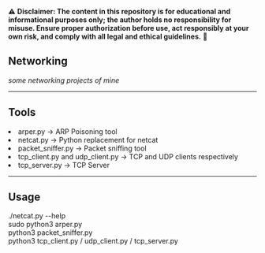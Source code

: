 ⚠️ **Disclaimer: The content in this repository is for educational and informational purposes only; the author holds no responsibility for misuse. 
Ensure proper authorization before use, act responsibly at your own risk, and comply with all legal and ethical guidelines.** 🚀

## Networking

<i>some networking projects of mine</i>

---

## Tools

<li>arper.py -> ARP Poisoning tool</li> 
<li>netcat.py -> Python replacement for netcat</li>
<li>packet_sniffer.py -> Packet sniffing tool</li>
<li>tcp_client.py and udp_client.py -> TCP and UDP clients respectively</li>
<li>tcp_server.py -> TCP Server</li>

---

## Usage

./netcat.py --help <br>
sudo python3 arper.py <br>
python3 packet_sniffer.py <br>
python3 tcp_client.py / udp_client.py / tcp_server.py

